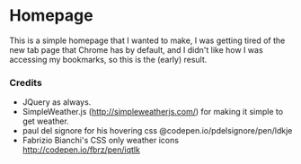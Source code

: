 # Homepage

This is a simple homepage that I wanted to make, I was getting tired of the new tab page that Chrome has by default, and I didn't like how I was accessing my bookmarks, so this is the (early) result.

### Credits
+ JQuery as always.
+ SimpleWeather.js (http://simpleweatherjs.com/) for making it simple to get weather.
+ paul del signore for his hovering css @codepen.io/pdelsignore/pen/ldkje
+ Fabrizio Bianchi's CSS only weather icons http://codepen.io/fbrz/pen/iqtlk